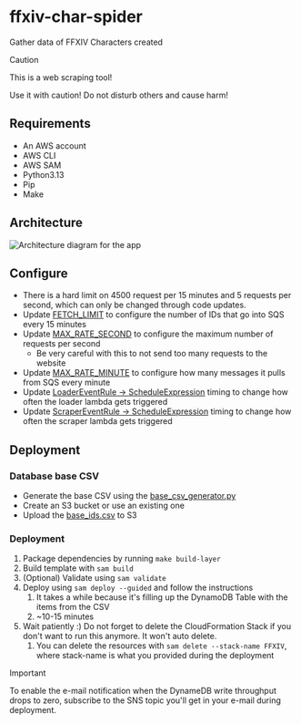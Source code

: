 # ffxiv-char-spider
Gather data of FFXIV Characters created

> [!CAUTION]
> This is a web scraping tool!
> 
> Use it with caution! Do not disturb others and cause harm!

## Requirements
* An AWS account
* AWS CLI
* AWS SAM
* Python3.13
* Pip
* Make

## Architecture
![Architecture diagram for the app](https://github.com/k33m0l/ffxiv-char-spider/blob/main/FFXIV_crawler.drawio.png)

## Configure
* There is a hard limit on 4500 request per 15 minutes and 5 requests per second, which can only be changed through code updates.
* Update [FETCH_LIMIT](loader/loader.py) to configure the number of IDs that go into SQS every 15 minutes
* Update [MAX_RATE_SECOND](scraper/scraper.py) to configure the maximum number of requests per second
  * Be very careful with this to not send too many requests to the website 
* Update [MAX_RATE_MINUTE](scraper/scraper.py) to configure how many messages it pulls from SQS every minute
* Update [LoaderEventRule -> ScheduleExpression](template.yaml) timing to change how often the loader lambda gets triggered
* Update [ScraperEventRule -> ScheduleExpression](template.yaml) timing to change how often the scraper lambda gets triggered

## Deployment
### Database base CSV
* Generate the base CSV using the [base_csv_generator.py](util/base_csv_generator.py)
* Create an S3 bucket or use an existing one
* Upload the [base_ids.csv](util/base_ids.csv) to S3

### Deployment
1. Package dependencies by running `make build-layer`
2. Build template with `sam build`
3. (Optional) Validate using `sam validate`
4. Deploy using `sam deploy --guided` and follow the instructions
   1. It takes a while because it's filling up the DynamoDB Table with the items from the CSV
   2. ~10-15 minutes
5. Wait patiently :) Do not forget to delete the CloudFormation Stack if you don't want to run this anymore. It won't auto delete.
   1. You can delete the resources with `sam delete --stack-name FFXIV`, where stack-name is what you provided during the deployment

> [!IMPORTANT]
> To enable the e-mail notification when the DynameDB write throughput drops to zero, subscribe to the SNS topic you'll get in your e-mail during deployment.

